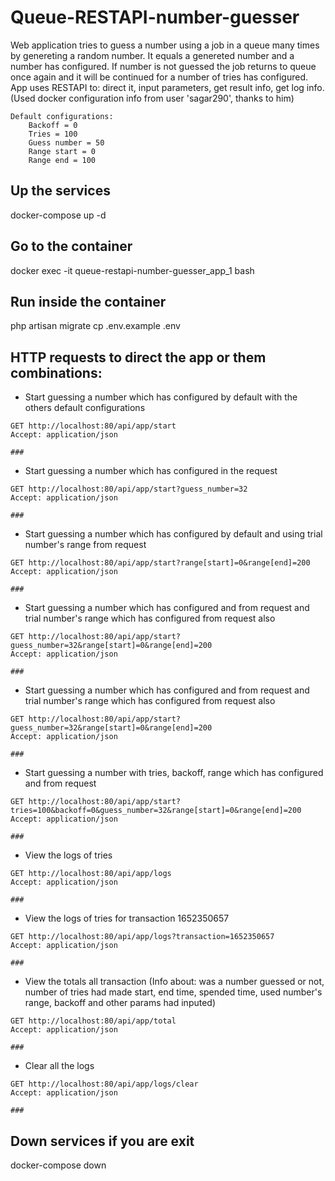 # Queue-RESTAPI-number-guesser
Web application tries to guess a number using a job in a queue many times by genereting a random number. It equals a genereted number and a number has configured. If number is not guessed the job returns to queue once again and it will be continued for a number of tries has configured. App uses RESTAPI to: direct it, input parameters, get result info, get log info.  (Used docker configuration info from user 'sagar290', thanks to him)

```
Default configurations:  
    Backoff = 0
    Tries = 100
    Guess number = 50
    Range start = 0
    Range end = 100
```

## Up the services
docker-compose up -d

## Go to the container
docker exec -it queue-restapi-number-guesser_app_1 bash

## Run inside the container
php artisan migrate
cp .env.example .env

## HTTP requests to direct the app or them combinations:
* Start guessing a number which has configured by default with the others default configurations
```
GET http://localhost:80/api/app/start
Accept: application/json

###
```

* Start guessing a number which has configured in the request
```
GET http://localhost:80/api/app/start?guess_number=32
Accept: application/json

###
```

* Start guessing a number which has configured by default and using trial number's range
  from request
```
GET http://localhost:80/api/app/start?range[start]=0&range[end]=200
Accept: application/json

###
```
* Start guessing a number which has configured and from request and trial number's range which has
  configured from request also
```
GET http://localhost:80/api/app/start?guess_number=32&range[start]=0&range[end]=200
Accept: application/json

###
```

* Start guessing a number which has configured and from request and trial number's range which has
  configured from request also
```
GET http://localhost:80/api/app/start?guess_number=32&range[start]=0&range[end]=200
Accept: application/json

###
```

* Start guessing a number with tries, backoff, range which has configured and from request
```
GET http://localhost:80/api/app/start?tries=100&backoff=0&guess_number=32&range[start]=0&range[end]=200
Accept: application/json

###
```

* View the logs of tries
```
GET http://localhost:80/api/app/logs
Accept: application/json

###
```

* View the logs of tries for transaction 1652350657
```
GET http://localhost:80/api/app/logs?transaction=1652350657
Accept: application/json

###
```

* View the totals all transaction (Info about: was a number guessed or not, number of tries had made
  start, end time, spended time, used number's range, backoff and other params had inputed)
```
GET http://localhost:80/api/app/total
Accept: application/json

###
```
* Clear all the logs
```
GET http://localhost:80/api/app/logs/clear
Accept: application/json

###
```

## Down services if you are exit
docker-compose down  

